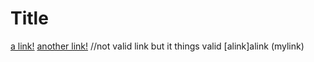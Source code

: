 # Title

[a link!](https://something.com)
[another link!](some-page.html)
//not valid link but it things valid
[alink]alink
(mylink)